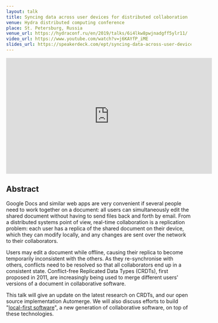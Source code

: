 ```yaml
---
layout: talk
title: Syncing data across user devices for distributed collaboration
venue: Hydra distributed computing conference
place: St. Petersburg, Russia
venue_url: https://hydraconf.ru/en/2019/talks/6i4lkw8pwjnadgff5ylr11/
video_url: https://www.youtube.com/watch?v=j6KAYfP_iME
slides_url: https://speakerdeck.com/ept/syncing-data-across-user-devices-for-distributed-collaboration
---
```


<iframe width="560" height="315" src="https://www.youtube-nocookie.com/embed/j6KAYfP_iME" frameborder="0" allow="encrypted-media; picture-in-picture" allowfullscreen></iframe>

<script async class="speakerdeck-embed" data-id="4e8242c59c7541e1b8b9be59e093ab2f" data-ratio="1.77777777777778" src="//speakerdeck.com/assets/embed.js"></script>

Abstract
--------

Google Docs and similar web apps are very convenient if several people need to work together on
a document: all users can simultaneously edit the shared document without having to send files back
and forth by email. From a distributed systems point of view, real-time collaboration is
a replication problem: each user has a replica of the shared document on their device, which they
can modify locally, and any changes are sent over the network to their collaborators.

Users may edit a document while offline, causing their replica to become temporarily inconsistent
with the others. As they re-synchronise with others, conflicts need to be resolved so that all
collaborators end up in a consistent state. Conflict-free Replicated Data Types (CRDTs), first
proposed in 2011, are increasingly being used to merge different users' versions of a document in
collaborative software.

This talk will give an update on the latest research on CRDTs, and our open source implementation
Automerge. We will also discuss efforts to build
"[local-first software](https://www.inkandswitch.com/local-first.html)", a new generation of
collaborative software, on top of these technologies.
